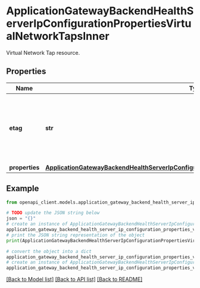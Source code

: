 # ApplicationGatewayBackendHealthServerIpConfigurationPropertiesVirtualNetworkTapsInner

Virtual Network Tap resource.

## Properties

Name | Type | Description | Notes
------------ | ------------- | ------------- | -------------
**etag** | **str** | Gets a unique read-only string that changes whenever the resource is updated. | [optional] 
**properties** | [**ApplicationGatewayBackendHealthServerIpConfigurationPropertiesVirtualNetworkTapsInnerProperties**](ApplicationGatewayBackendHealthServerIpConfigurationPropertiesVirtualNetworkTapsInnerProperties.md) |  | [optional] 

## Example

```python
from openapi_client.models.application_gateway_backend_health_server_ip_configuration_properties_virtual_network_taps_inner import ApplicationGatewayBackendHealthServerIpConfigurationPropertiesVirtualNetworkTapsInner

# TODO update the JSON string below
json = "{}"
# create an instance of ApplicationGatewayBackendHealthServerIpConfigurationPropertiesVirtualNetworkTapsInner from a JSON string
application_gateway_backend_health_server_ip_configuration_properties_virtual_network_taps_inner_instance = ApplicationGatewayBackendHealthServerIpConfigurationPropertiesVirtualNetworkTapsInner.from_json(json)
# print the JSON string representation of the object
print(ApplicationGatewayBackendHealthServerIpConfigurationPropertiesVirtualNetworkTapsInner.to_json())

# convert the object into a dict
application_gateway_backend_health_server_ip_configuration_properties_virtual_network_taps_inner_dict = application_gateway_backend_health_server_ip_configuration_properties_virtual_network_taps_inner_instance.to_dict()
# create an instance of ApplicationGatewayBackendHealthServerIpConfigurationPropertiesVirtualNetworkTapsInner from a dict
application_gateway_backend_health_server_ip_configuration_properties_virtual_network_taps_inner_from_dict = ApplicationGatewayBackendHealthServerIpConfigurationPropertiesVirtualNetworkTapsInner.from_dict(application_gateway_backend_health_server_ip_configuration_properties_virtual_network_taps_inner_dict)
```
[[Back to Model list]](../README.md#documentation-for-models) [[Back to API list]](../README.md#documentation-for-api-endpoints) [[Back to README]](../README.md)


